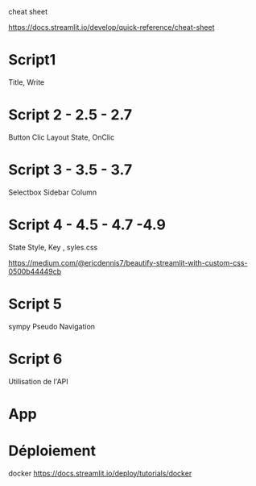 cheat sheet 

https://docs.streamlit.io/develop/quick-reference/cheat-sheet



# Script1

Title, Write

# Script 2 - 2.5 - 2.7

Button Clic
Layout
State, OnClic

# Script 3 - 3.5 - 3.7

Selectbox
Sidebar
Column

# Script 4 - 4.5 - 4.7 -4.9

State
Style, Key , syles.css

https://medium.com/@ericdennis7/beautify-streamlit-with-custom-css-0500b44449cb

# Script 5

sympy
Pseudo Navigation 

# Script 6

Utilisation de l'API

# App

# Déploiement
docker
https://docs.streamlit.io/deploy/tutorials/docker

